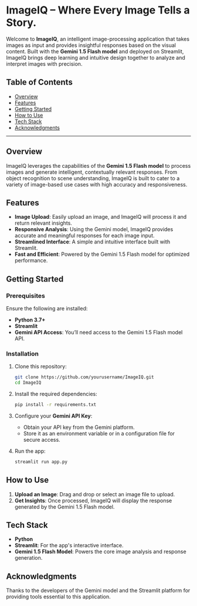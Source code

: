 # ImageIQ – Where Every Image Tells a Story.

Welcome to **ImageIQ**, an intelligent image-processing application that takes images as input and provides insightful responses based on the visual content. Built with the **Gemini 1.5 Flash model** and deployed on Streamlit, ImageIQ brings deep learning and intuitive design together to analyze and interpret images with precision.

## Table of Contents

- [Overview](#overview)
- [Features](#features)
- [Getting Started](#getting-started)
- [How to Use](#how-to-use)
- [Tech Stack](#tech-stack)
- [Acknowledgments](#acknowledgments)

---

## Overview

ImageIQ leverages the capabilities of the **Gemini 1.5 Flash model** to process images and generate intelligent, contextually relevant responses. From object recognition to scene understanding, ImageIQ is built to cater to a variety of image-based use cases with high accuracy and responsiveness.

## Features

- **Image Upload**: Easily upload an image, and ImageIQ will process it and return relevant insights.
- **Responsive Analysis**: Using the Gemini model, ImageIQ provides accurate and meaningful responses for each image input.
- **Streamlined Interface**: A simple and intuitive interface built with Streamlit.
- **Fast and Efficient**: Powered by the Gemini 1.5 Flash model for optimized performance.

## Getting Started

### Prerequisites

Ensure the following are installed:

- **Python 3.7+**
- **Streamlit**
- **Gemini API Access**: You’ll need access to the Gemini 1.5 Flash model API.

### Installation

1. Clone this repository:

    ```bash
    git clone https://github.com/yourusername/ImageIQ.git
    cd ImageIQ
    ```

2. Install the required dependencies:

    ```bash
    pip install -r requirements.txt
    ```

3. Configure your **Gemini API Key**:

   - Obtain your API key from the Gemini platform.
   - Store it as an environment variable or in a configuration file for secure access.

4. Run the app:

    ```bash
    streamlit run app.py
    ```

## How to Use

1. **Upload an Image**: Drag and drop or select an image file to upload.
2. **Get Insights**: Once processed, ImageIQ will display the response generated by the Gemini 1.5 Flash model.

## Tech Stack

- **Python**
- **Streamlit**: For the app's interactive interface.
- **Gemini 1.5 Flash Model**: Powers the core image analysis and response generation.

## Acknowledgments

Thanks to the developers of the Gemini model and the Streamlit platform for providing tools essential to this application.
